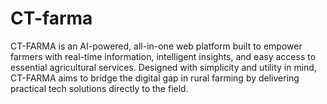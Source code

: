 # CT-farma
CT-FARMA is an AI-powered, all-in-one web platform built to empower farmers with real-time information, intelligent insights, and easy access to essential agricultural services. Designed with simplicity and utility in mind, CT-FARMA aims to bridge the digital gap in rural farming by delivering practical tech solutions directly to the field.
